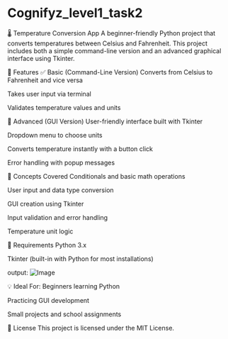 # Cognifyz_level1_task2

🌡️ Temperature Conversion App
A beginner-friendly Python project that converts temperatures between Celsius and Fahrenheit. This project includes both a simple command-line version and an advanced graphical interface using Tkinter.

📌 Features
✅ Basic (Command-Line Version)
Converts from Celsius to Fahrenheit and vice versa

Takes user input via terminal

Validates temperature values and units

🚀 Advanced (GUI Version)
User-friendly interface built with Tkinter

Dropdown menu to choose units

Converts temperature instantly with a button click

Error handling with popup messages

🧠 Concepts Covered
Conditionals and basic math operations

User input and data type conversion

GUI creation using Tkinter

Input validation and error handling

Temperature unit logic

🔧 Requirements
Python 3.x

Tkinter (built-in with Python for most installations)

output:
![Image](https://github.com/user-attachments/assets/08798f19-fcb5-48f4-8baf-f7b9c1f31f09)

💡 Ideal For:
Beginners learning Python

Practicing GUI development

Small projects and school assignments

📄 License
This project is licensed under the MIT License.
